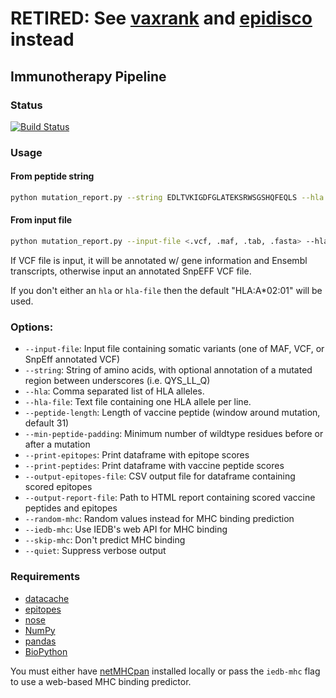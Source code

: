 # RETIRED: See [vaxrank](https://github.com/hammerlab/vaxrank) and [epidisco](https://github.com/hammerlab/epidisco) instead

## Immunotherapy Pipeline

### Status
[![Build Status](https://travis-ci.org/hammerlab/immuno.png)](https://travis-ci.org/hammerlab/immuno)

### Usage 
#### From peptide string
```sh
python mutation_report.py --string EDLTVKIGDFGLATEKSRWSGSHQFEQLS --hla "HLA-B*35:01"
```

#### From input file
```sh
python mutation_report.py --input-file <.vcf, .maf, .tab, .fasta> --hla-file <allele-file> 

```

If  VCF file is input, it will be annotated w/ gene information and Ensembl transcripts, otherwise input an annotated SnpEFF VCF file.

If you don't either an `hla` or `hla-file` then the default "HLA:A*02:01" will be used. 

### Options:
* `--input-file`: Input file containing somatic variants (one of MAF, VCF, or SnpEff annotated VCF)
* `--string`: String of amino acids, with optional annotation of a mutated region between underscores (i.e. QYS\_LL\_Q)
* `--hla`: Comma separated list of HLA alleles. 
* `--hla-file`: Text file containing one HLA allele per line. 
* `--peptide-length`: Length of vaccine peptide (window around mutation, default 31)
* `--min-peptide-padding`: Minimum number of wildtype residues before or after a mutation 
* `--print-epitopes`: Print dataframe with epitope scores
* `--print-peptides`: Print dataframe with vaccine peptide scores
* `--output-epitopes-file`: CSV output file for dataframe containing scored epitopes
* `--output-report-file`: Path to HTML report containing scored vaccine peptides and epitopes
* `--random-mhc`: Random values instead for MHC binding prediction
* `--iedb-mhc`: Use IEDB's web API for MHC binding
* `--skip-mhc`: Don't predict MHC binding
* `--quiet`: Suppress verbose output

### Requirements

* [datacache](https://github.com/hammerlab/datacache)
* [epitopes](https://github.com/hammerlab/epitopes)
* [nose](https://nose.readthedocs.org/en/latest/)
* [NumPy](http://www.numpy.org/)
* [pandas](http://pandas.pydata.org/)
* [BioPython](http://biopython.org/wiki/Main_Page)

You must either have [netMHCpan](http://www.cbs.dtu.dk/services/NetMHCpan/) installed locally or pass the `iedb-mhc` flag to use a web-based MHC binding predictor.

